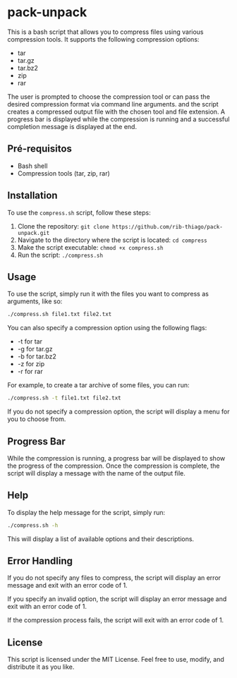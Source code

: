 # pack-unpack

This is a bash script that allows you to compress files using various compression tools. It supports the following compression options:

-   tar
-   tar.gz
-   tar.bz2
-   zip
-   rar

The user is prompted to choose the compression tool or can pass the desired compression format via command line arguments. and the script creates a compressed output file with the chosen tool and file extension. A progress bar is displayed while the compression is running and a successful completion message is displayed at the end.

## Pré-requisitos

-   Bash shell
-   Compression tools (tar, zip, rar)

## Installation

To use the `compress.sh` script, follow these steps:

1. Clone the repository: `git clone https://github.com/rib-thiago/pack-unpack.git`
2. Navigate to the directory where the script is located: `cd compress`
3. Make the script executable: `chmod +x compress.sh`
4. Run the script: `./compress.sh`

## Usage

To use the script, simply run it with the files you want to compress as arguments, like so:

```bash {.line-numbers}
./compress.sh file1.txt file2.txt
```

You can also specify a compression option using the following flags:

-   -t for tar
-   -g for tar.gz
-   -b for tar.bz2
-   -z for zip
-   -r for rar

For example, to create a tar archive of some files, you can run:

```bash {.line-numbers}
./compress.sh -t file1.txt file2.txt
```

If you do not specify a compression option, the script will display a menu for you to choose from.

## Progress Bar

While the compression is running, a progress bar will be displayed to show the progress of the compression. Once the compression is complete, the script will display a message with the name of the output file.

## Help

To display the help message for the script, simply run:

```bash {.line-numbers}
./compress.sh -h
```

This will display a list of available options and their descriptions.

## Error Handling

If you do not specify any files to compress, the script will display an error message and exit with an error code of 1.

If you specify an invalid option, the script will display an error message and exit with an error code of 1.

If the compression process fails, the script will exit with an error code of 1.

## License

This script is licensed under the MIT License. Feel free to use, modify, and distribute it as you like.
